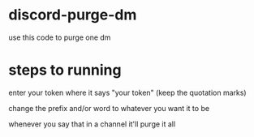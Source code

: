 # discord-purge-dm
use this code to purge one dm

# steps to running
enter your token where it says "your token" (keep the quotation marks)

change the prefix and/or word to whatever you want it to be

whenever you say that in a channel it'll purge it all
